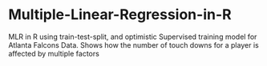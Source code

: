 # Multiple-Linear-Regression-in-R
MLR in R using train-test-split, and optimistic Supervised training model for Atlanta Falcons Data. Shows how the number of touch downs for a player is affected by multiple factors
